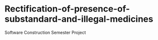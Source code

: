 # Rectification-of-presence-of-substandard-and-illegal-medicines
Software Construction Semester Project
